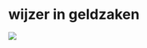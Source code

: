 # wijzer in geldzaken

![](https://github.com/nondejus/wijzer-in-geldzaken/blob/master/%E5%9B%97/maxresdefault.jpg)
